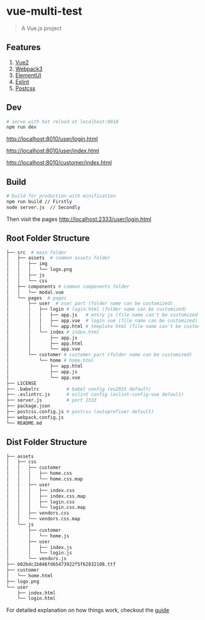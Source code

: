 # vue-multi-test

> A Vue.js project

## Features

1. [Vue2](https://github.com/vuejs/vue)
2. [Webpack3](https://github.com/webpack/webpack)
3. [ElementUI](https://github.com/ElemeFE/element)
4. [Eslint](https://github.com/eslint/eslint)
5. [Postcss](https://github.com/postcss/postcss)

## Dev

``` bash
# serve with hot reload at localhost:8010
npm run dev

```

[http://localhost:8010/user/login.html](http://localhost:8010/user/login.html)

[http://localhost:8010/user/index.html](http://localhost:8010/user/index.html)

[http://localhost:8010/customer/index.html](http://localhost:8010/customer/index.html)

## Build

``` bash
# build for production with minification
npm run build // Firstly
node server.js  // Secondly

```
Then visit the pages
[http://localhost:2333/user/login.html](http://localhost:2333/user/login.html)

## Root Folder Structure

```bash
├── src  # main folder
│   ├── assets  # common assets folder
│   │   ├── img
│   │   │   └── logo.png
│   │   ├── js
│   │   └── css
│   ├── components # common components folder
│   │   └── modal.vue
│   └── pages  # pages
│       ├── user  # user part (folder name can be customized)
│       │   ├── login # login.html (folder name can be customized)
│       │   │   ├── app.js   # entry js (file name can't be customized unless you change the webpack.config.js)
│       │   │   ├── app.vue  # login vue (file name can be customized)
│       │   │   └── app.html # template html (file name can't be customized unless you change the webpack.config.js)
│       │   └── index # index.html
│       │       ├── app.js
│       │       ├── app.html
│       │       └── app.vue
│       └── customer # customer part (folder name can be customized)
│           └── home # home.html
│               ├── app.html
│               ├── app.js
│               └── app.vue
├── LICENSE
├── .babelrc          # babel config (es2015 default)
├── .eslintrc.js      # eslint config (eslint-config-vue default)
├── server.js         # port 2333
├── package.json
├── postcss.config.js # postcss (autoprefixer default)
├── webpack.config.js
└── README.md
```

## Dist Folder Structure

```bash
├── assets
│   ├── css
│   │   ├── customer
│   │   │   ├── home.css
│   │   │   └── home.css.map
│   │   ├── user
│   │   │   ├── index.css
│   │   │   ├── index.css.map
│   │   │   ├── login.css
│   │   │   └── login.css.map
│   │   ├── vendors.css
│   │   └── vendors.css.map
│   └── js
│       ├── customer
│       │   └── home.js
│       ├── user
│       │   ├── index.js
│       │   └── login.js
│       └── vendors.js
├── b02bdc1b846fd65473922f5f62832108.ttf
├── customer
│   └── home.html
├── logo.png
└── user
    ├── index.html
    └── login.html
```

For detailed explanation on how things work, checkout the [guide](https://github.com/Plortinus/vue-multiple-pages)
